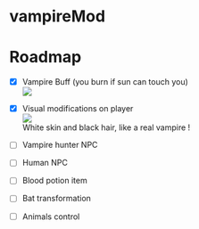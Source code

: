 # vampireMod

# Roadmap

- [X] Vampire Buff (you burn if sun can touch you)\
![](https://i.ibb.co/bdDRqQ4/buffimg.png)
- [X] Visual modifications on player\
![](https://i.ibb.co/tc2LPrv/vampireimg.png)\
White skin and black hair, like a real vampire !
- [ ] Vampire hunter NPC
- [ ] Human NPC
- [ ] Blood potion item
- [ ] Bat transformation
- [ ] Animals control

